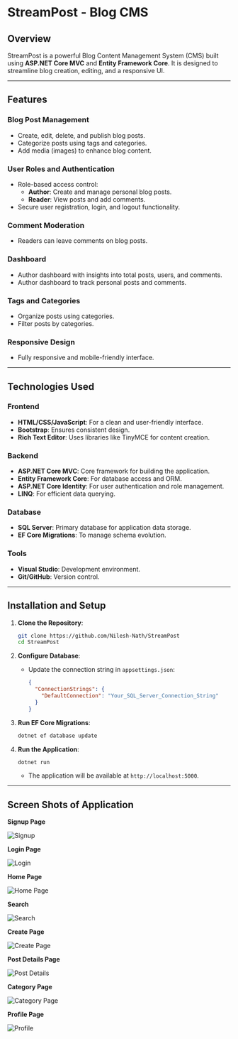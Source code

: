 # StreamPost - Blog CMS

## Overview
StreamPost is a powerful Blog Content Management System (CMS) built using **ASP.NET Core MVC** and **Entity Framework Core**. It is designed to streamline blog creation, editing, and a responsive UI. 

---

## Features

### Blog Post Management
- Create, edit, delete, and publish blog posts.
- Categorize posts using tags and categories.
- Add media (images) to enhance blog content.

### User Roles and Authentication
- Role-based access control:
  - **Author**: Create and manage personal blog posts.
  - **Reader**: View posts and add comments.
- Secure user registration, login, and logout functionality.

### Comment Moderation
- Readers can leave comments on blog posts.

### Dashboard
- Author dashboard with insights into total posts, users, and comments.
- Author dashboard to track personal posts and comments.

### Tags and Categories
- Organize posts using categories.
- Filter posts by categories.

### Responsive Design
- Fully responsive and mobile-friendly interface.

---

## Technologies Used

### Frontend
- **HTML/CSS/JavaScript**: For a clean and user-friendly interface.
- **Bootstrap**: Ensures consistent design.
- **Rich Text Editor**: Uses libraries like TinyMCE for content creation.

### Backend
- **ASP.NET Core MVC**: Core framework for building the application.
- **Entity Framework Core**: For database access and ORM.
- **ASP.NET Core Identity**: For user authentication and role management.
- **LINQ**: For efficient data querying.

### Database
- **SQL Server**: Primary database for application data storage.
- **EF Core Migrations**: To manage schema evolution.

### Tools
- **Visual Studio**: Development environment.
- **Git/GitHub**: Version control.

---

## Installation and Setup

1. **Clone the Repository**:
   ```bash
   git clone https://github.com/Nilesh-Nath/StreamPost
   cd StreamPost
   ```

2. **Configure Database**:
   - Update the connection string in `appsettings.json`:
     ```json
     {
       "ConnectionStrings": {
         "DefaultConnection": "Your_SQL_Server_Connection_String"
       }
     }
     ```

3. **Run EF Core Migrations**:
   ```bash
   dotnet ef database update
   ```

4. **Run the Application**:
   ```bash
   dotnet run
   ```
   - The application will be available at `http://localhost:5000`.

---

## Screen Shots of Application

**Signup Page**

![Signup](./SS/Signup.png "Signup")

**Login Page**

![Login](./SS/Login.png "Login")

**Home Page**

![Home Page](./SS/Homepage.png "Home Page")

**Search**

![Search](./SS/Search.png "Search")

**Create Page**

![Create Page](./SS/Createpage.png "Create Page")

**Post Details Page**

![Post Details](./SS/Postdetails.png "Post Details")

**Category Page**

![Category Page](./SS/Categorypage.png "Category Page")

**Profile Page**

![Profile](./SS/Profile.png "Profile")
